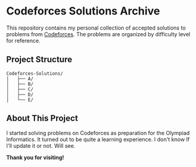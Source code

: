 
# Codeforces Solutions Archive

This repository contains my personal collection of accepted solutions to problems from [Codeforces](https://codeforces.com/). The problems are organized by difficulty level for reference.

## Project Structure

```
Codeforces-Solutions/
│   ├── A/
│   ├── B/
│   ├── C/
│   ├── D/
│   └── E/
```

## About This Project

I started solving problems on Codeforces as preparation for the Olympiad  Informatics. It turned out to be quite a learning experience.
I don't know If I'll update it or not. Will see.

**Thank you for visiting!**
